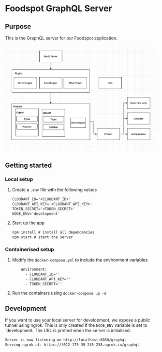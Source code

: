 # Foodspot GraphQL Server

## Purpose
This is the GraphQL server for our Foodspot application.

![Project Architecture](docs/architecture.png)

## Getting started

### Local setup
1. Create a `.env` file with the following values
    ```shell
    CLOUDANT_ID='<CLOUDANT_ID>'
    CLOUDANT_API_KEY='<CLOUDANT_API_KEY>'
    TOKEN_SECRET='<TOKEN_SECRET>'
    NODE_ENV='development'
    ```
2. Start up the app
    ```shell
    npm install # install all dependencies
    npm start # start the server
    ```

### Containerised setup

1. Modify the `docker-compose.yml` to include the environment variables
    ```shell
        environment:
          - CLOUDANT_ID=''
          - CLOUDANT_API_KEY=''
          - TOKEN_SECRET=''
    ```
2. Run the containers using `docker-compose up -d`

## Development

If you want to use your local server for development, we expose a public tunnel
using ngrok. This is only created if the `NODE_ENV` variable is set to
`development. The URL is printed when the server is initialised.

```shell
Server is now listening on http://localhost:8080/graphql
Serving ngrok at: https://f012-175-39-245-238.ngrok.io/graphql
```
